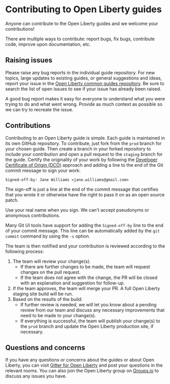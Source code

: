 # Contributing to Open Liberty guides

Anyone can contribute to the Open Liberty guides and we welcome your contributions!

There are multiple ways to contribute: report bugs, fix bugs, contribute code, improve upon documentation, etc.

## Raising issues

Please raise any bug reports in the individual guide repository. For new topics, large updates to existing guides, or general suggestions and ideas, report your issue in the [Open Liberty common guides repository](https://github.com/OpenLiberty/guides-common/issues). Be sure to search the list of open issues to see if your issue has already been raised.

A good bug report makes it easy for everyone to understand what you were trying to do and what went wrong. Provide as much context as possible so we can try to recreate the issue.

## Contributions

Contributing to an Open Liberty guide is simple. Each guide is maintained in its own GitHub repository. To contribute, just fork from the `prod` branch for your chosen guide.  Then create a branch in your forked repository to include your contribution and open a pull request to the `staging` branch for the guide.
Certify the originality of your work by following the [Developer Certificate of Origin (DCO)](https://developercertificate.org) approach and adding a line to the end of the Git commit message to sign your work:

```text
Signed-off-by: Jane Williams <jane.williams@gmail.com>
```

The sign-off is just a line at the end of the commit message that certifies that you wrote it or otherwise have the right to pass it on as an open source patch.

Use your real name when you sign. We can't accept pseudonyms or anonymous contributions.

Many Git UI tools have support for adding the `Signed-off-by` line to the end of your commit message. This line can be automatically added by the `git commit` command by using the `-s` option.

The team is then notified and your contribution is reviewed according to the following process:

1. The team will review your change(s).
    - If there are further changes to be made, the team will request changes on the pull request.
    - If the team does not agree with the change, the PR will be closed with an explanation and suggestion for follow-up.
2. If the team approves, the team will merge your PR. A full Open Liberty staging site build will be run.
3. Based on the results of the build:
    - If further review is needed, we will let you know about a pending review from our team and discuss any necessary improvements that need to be made to your change(s).
    - If everything is successful, the team will publish your change(s) to the `prod` branch and update the Open Liberty production site, if necessary.

## Questions and concerns

If you have any questions or concerns about the guides or about Open Liberty, you can visit [Gitter for Open Liberty](https://gitter.im/OpenLiberty/) and post your questions in the relevant rooms. You can also join the Open Liberty group on [Groups.io](https://groups.io/g/openliberty) to discuss any issues you have.
